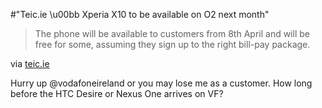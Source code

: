 #"Teic.ie \u00bb Xperia X10 to be available on O2 next month"


 <div class="posterous_bookmarklet_entry">
 <blockquote class="posterous_short_quote">The phone will be available to customers from 8th April and will be free for some, assuming they sign up to the right bill-pay package.</blockquote>

<div class="posterous_quote_citation">via <a href="http://www.teic.ie/2010/03/xperia-x10-to-be-available-on-o2-next-month/">teic.ie</a></div>
 <p>Hurry up @vodafoneireland or you may lose me as a customer. How long before the HTC Desire or Nexus One arrives on VF?</p></div>
 